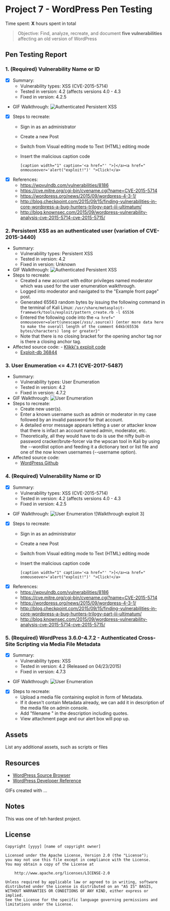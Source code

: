 # Project 7 - WordPress Pen Testing

Time spent: **X** hours spent in total

> Objective: Find, analyze, recreate, and document **five vulnerabilities** affecting an old version of WordPress

## Pen Testing Report

### 1. (Required) Vulnerability Name or ID
  - [x] Summary:
    - Vulnerability types: XSS (CVE-2015-5714)
    - Tested in version: 4.2 (affects versions 4.0 - 4.3
    - Fixed in version: 4.2.5
  - GIF Walkthrough: ![Authenticated Persistent XSS](https://github.com/AAp04/Codepath-Week-7/blob/main/One.gif)


  - [x] Steps to recreate:
      - Sign in as an administrator
      - Create a new Post
      - Switch from Visual editing mode to Text (HTML) editing mode
      - Insert the malicious caption code

        `[caption width="1" caption='<a href="' ">]</a><a href=" onmouseover='alert("exploit!")' ">Click!</a>`
  - [x] References:
      - https://wpvulndb.com/vulnerabilities/8186
      - https://cve.mitre.org/cgi-bin/cvename.cgi?name=CVE-2015-5714
      - https://wordpress.org/news/2015/09/wordpress-4-3-1/
      - http://blog.checkpoint.com/2015/09/15/finding-vulnerabilities-in-core-wordpress-a-bug-hunters-trilogy-part-iii-ultimatum/
      - http://blog.knownsec.com/2015/09/wordpress-vulnerability-analysis-cve-2015-5714-cve-2015-5715/

  
### 2. Persistent XSS as an authenticated user (variation of CVE-2015-3440)
  - Summary: 
    - Vulnerability types: Persistent XSS
    - Tested in version: 4.2
    - Fixed in version: Unknown
  - GIF Walkthrough: ![Authenticated Persistent XSS](https://github.com/AAp04/Codepath-Week-7/blob/main/two.gif)
  - Steps to recreate: 
    - Created a new account with editor privileges named moderator which was used for the user enumeration walkthrough.
    - Logged into moderator and navigated to the "Example front page" post.
    - Generated 65563 random bytes by issuing the following command in the terminal of Kali Linux: `/usr/share/metasploit-framework/tools/exploit/pattern_create.rb -l 65536`
    - Entered the following code into the `<a href=" onmouseover=alert(unescape(/xss/.source)) {enter more data here to make the overall length of the comment 64kb(65536 bytes/characters) long or greater}"`
    - Note that there is no closing bracket for the opening anchor tag nor is there a closing anchor tag.
  -  Affected source code:
    - [Klikki's exploit code](https://klikki.fi/adv/wordpress2.html)
      - [Exploit-db 36844](https://www.exploit-db.com/exploits/36844/)

### 3. User Enumeration <= 4.7.1 (CVE-2017-5487)
 - Summary: 
    - Vulnerability types: User Enumeration
    - Tested in version: 4.2
    - Fixed in version: 4.7.2
  - GIF Walkthrough: ![User Enumeration](https://github.com/AAp04/Codepath-Week-7/blob/main/three.gif)
  - Steps to recreate: 
    - Create new user(s).
    - Enter a known username such as admin or moderator in my case followed by an invalid password for that account.
    - A detailed error message appears letting a user or attacker know that there is infact an account named admin, moderator, etc.
    - Theoretically, all they would have to do is use the nifty built-in password cracker/brute-forcer via the wpscan tool in Kali by using the --wordlist option and feeding it a dictionary text or list file and one of the now known usernames (--username option).
  - Affected source code:
    - [WordPress Github](https://github.com/WordPress/WordPress/commit/daf358983cc1ce0c77bf6d2de2ebbb43df2add60)
### 4. (Required) Vulnerability Name or ID
  - [x] Summary:
    - Vulnerability types: XSS (CVE-2015-5714)
    - Tested in version: 4.2 (affects versions 4.0 - 4.3
    - Fixed in version: 4.2.5
  - GIF Walkthrough: ![User Enumeration](https://github.com/AAp04/Codepath-Week-7/blob/main/four.gif)
    ![Walkthrough exploit 3]
  - [x] Steps to recreate:
      - Sign in as an administrator
      - Create a new Post
      - Switch from Visual editing mode to Text (HTML) editing mode
      - Insert the malicious caption code

        `[caption width="1" caption='<a href="' ">]</a><a href=" onmouseover='alert("exploit!")' ">Click!</a>`
  - [x] References:
      - https://wpvulndb.com/vulnerabilities/8186
      - https://cve.mitre.org/cgi-bin/cvename.cgi?name=CVE-2015-5714
      - https://wordpress.org/news/2015/09/wordpress-4-3-1/
      - http://blog.checkpoint.com/2015/09/15/finding-vulnerabilities-in-core-wordpress-a-bug-hunters-trilogy-part-iii-ultimatum/
      - http://blog.knownsec.com/2015/09/wordpress-vulnerability-analysis-cve-2015-5714-cve-2015-5715/


### 5. (Required) WordPress 3.6.0-4.7.2 - Authenticated Cross-Site Scripting via Media File Metadata
  - [x] Summary:
    - Vulnerability types:	XSS
    - Tested in version: 	4.2 (Released on 04/23/2015)
    - Fixed in version:		4.7.3
  - GIF Walkthrough: ![User Enumeration](https://github.com/AAp04/Codepath-Week-7/blob/main/five.gif)
  - [x] Steps to recreate:	
  	- Upload a media file containing exploit in form of Metadata.
	- If it doesn't contain Metadata already, we can add it in description of the media file on admin console.
	- Add "filename </noscript><script>alert("Exploit 3 Successful");</script>" in the description including quotes.
	- View attachment page and our alert box will pop up.


## Assets

List any additional assets, such as scripts or files

## Resources

- [WordPress Source Browser](https://core.trac.wordpress.org/browser/)
- [WordPress Developer Reference](https://developer.wordpress.org/reference/)

GIFs created with  ...
<!-- Recommended GIF Tools:
[Kap](https://getkap.co/) for macOS
[ScreenToGif](https://www.screentogif.com/) for Windows
[peek](https://github.com/phw/peek) for Linux. -->

## Notes

This was one of teh hardest project.

## License

    Copyright [yyyy] [name of copyright owner]

    Licensed under the Apache License, Version 2.0 (the "License");
    you may not use this file except in compliance with the License.
    You may obtain a copy of the License at

        http://www.apache.org/licenses/LICENSE-2.0

    Unless required by applicable law or agreed to in writing, software
    distributed under the License is distributed on an "AS IS" BASIS,
    WITHOUT WARRANTIES OR CONDITIONS OF ANY KIND, either express or implied.
    See the License for the specific language governing permissions and
    limitations under the License.
